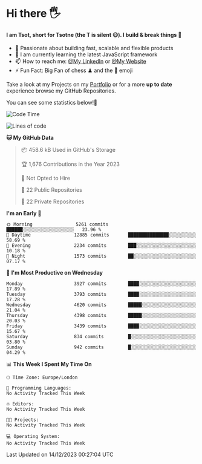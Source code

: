 # Hi there :raised_hand_with_fingers_splayed:
#### I am Tsot, short for Tsotne (the T is silent :wink:). I build & break things :space_invader:
- :telescope: Passionate about building fast, scalable and flexible products
- :seedling: I am currently learning the latest JavaScript framework 
- :mailbox: How to reach me: [@My LinkedIn](https://www.linkedin.com/in/tsotne-gvadzabia/) or [@My Website](https://tsotne.co.uk/contact)
- :zap: Fun Fact: Big Fan of chess ♟ and the 👾 emoji

Take a look at my Projects on my [Portfolio](https://tsotne.co.uk/) or for a more **up to date** experience browse my GitHub Repositories.

You can see some statistics below!:space_invader:
<!--START_SECTION:waka-->
![Code Time](http://img.shields.io/badge/Code%20Time-761%20hrs%202%20mins-blue)

![Lines of code](https://img.shields.io/badge/From%20Hello%20World%20I%27ve%20Written-8.6%20million%20lines%20of%20code-blue)

**🐱 My GitHub Data** 

> 📦 458.6 kB Used in GitHub's Storage 
 > 
> 🏆 1,676 Contributions in the Year 2023
 > 
> 🚫 Not Opted to Hire
 > 
> 📜 22 Public Repositories 
 > 
> 🔑 22 Private Repositories 
 > 
**I'm an Early 🐤** 

```text
🌞 Morning                5261 commits        ██████░░░░░░░░░░░░░░░░░░░   23.96 % 
🌆 Daytime                12885 commits       ███████████████░░░░░░░░░░   58.69 % 
🌃 Evening                2234 commits        ███░░░░░░░░░░░░░░░░░░░░░░   10.18 % 
🌙 Night                  1573 commits        ██░░░░░░░░░░░░░░░░░░░░░░░   07.17 % 
```
📅 **I'm Most Productive on Wednesday** 

```text
Monday                   3927 commits        ████░░░░░░░░░░░░░░░░░░░░░   17.89 % 
Tuesday                  3793 commits        ████░░░░░░░░░░░░░░░░░░░░░   17.28 % 
Wednesday                4620 commits        █████░░░░░░░░░░░░░░░░░░░░   21.04 % 
Thursday                 4398 commits        █████░░░░░░░░░░░░░░░░░░░░   20.03 % 
Friday                   3439 commits        ████░░░░░░░░░░░░░░░░░░░░░   15.67 % 
Saturday                 834 commits         █░░░░░░░░░░░░░░░░░░░░░░░░   03.80 % 
Sunday                   942 commits         █░░░░░░░░░░░░░░░░░░░░░░░░   04.29 % 
```


📊 **This Week I Spent My Time On** 

```text
🕑︎ Time Zone: Europe/London

💬 Programming Languages: 
No Activity Tracked This Week

🔥 Editors: 
No Activity Tracked This Week

🐱‍💻 Projects: 
No Activity Tracked This Week

💻 Operating System: 
No Activity Tracked This Week
```


 Last Updated on 14/12/2023 00:27:04 UTC
<!--END_SECTION:waka-->
